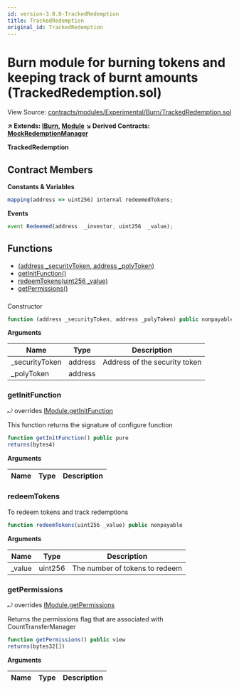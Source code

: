 ```yaml
---
id: version-3.0.0-TrackedRedemption
title: TrackedRedemption
original_id: TrackedRedemption
---
```


# Burn module for burning tokens and keeping track of burnt amounts (TrackedRedemption.sol)

View Source: [contracts/modules/Experimental/Burn/TrackedRedemption.sol](../../../contracts/modules/Experimental/Burn/TrackedRedemption.sol)

**↗ Extends: [IBurn](IBurn.md), [Module](Module.md)**
**↘ Derived Contracts: [MockRedemptionManager](MockRedemptionManager.md)**

**TrackedRedemption**

## Contract Members
**Constants & Variables**

```js
mapping(address => uint256) internal redeemedTokens;

```

**Events**

```js
event Redeemed(address  _investor, uint256  _value);
```

## Functions

- [(address _securityToken, address _polyToken)](#)
- [getInitFunction()](#getinitfunction)
- [redeemTokens(uint256 _value)](#redeemtokens)
- [getPermissions()](#getpermissions)

### 

Constructor

```js
function (address _securityToken, address _polyToken) public nonpayable Module 
```

**Arguments**

| Name        | Type           | Description  |
| ------------- |------------- | -----|
| _securityToken | address | Address of the security token | 
| _polyToken | address |  | 

### getInitFunction

⤾ overrides [IModule.getInitFunction](IModule.md#getinitfunction)

This function returns the signature of configure function

```js
function getInitFunction() public pure
returns(bytes4)
```

**Arguments**

| Name        | Type           | Description  |
| ------------- |------------- | -----|

### redeemTokens

To redeem tokens and track redemptions

```js
function redeemTokens(uint256 _value) public nonpayable
```

**Arguments**

| Name        | Type           | Description  |
| ------------- |------------- | -----|
| _value | uint256 | The number of tokens to redeem | 

### getPermissions

⤾ overrides [IModule.getPermissions](IModule.md#getpermissions)

Returns the permissions flag that are associated with CountTransferManager

```js
function getPermissions() public view
returns(bytes32[])
```

**Arguments**

| Name        | Type           | Description  |
| ------------- |------------- | -----|

